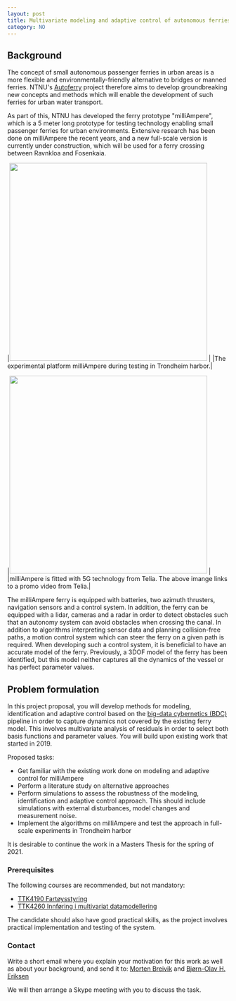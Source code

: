 ```yaml
---
layout: post
title: Multivariate modeling and adaptive control of autonomous ferries
category: NO
---
```


## Background

The concept of small autonomous passenger ferries in urban areas is a more flexible and environmentally-friendly alternative to bridges or manned ferries. NTNU's [Autoferry](https://www.ntnu.edu/autoferry) project therefore aims to develop groundbreaking new concepts and methods which will enable the development of such ferries for urban water transport.

As part of this, NTNU has developed the ferry prototype "milliAmpere", which is a 5 meter long prototype for testing technology enabling small passenger ferries for urban environments. Extensive research has been done on milliAmpere the recent years, and a new full-scale version is currently under construction, which will be used for a ferry crossing between Ravnkloa and Fosenkaia.

|<img src="{{site.url}}/assets/milliampere.jpg" width="450"> |
|The experimental platform milliAmpere during testing in Trondheim harbor.|

|[<img src="https://img.youtube.com/vi/FuWedx0oLX4/0.jpg" width="450">](https://www.youtube.com/watch?v=FuWedx0oLX4) |
|milliAmpere is fitted with 5G technology from Telia. The above imange links to a promo video from Telia.|

The milliAmpere ferry is equipped with batteries, two azimuth thrusters, navigation sensors and a control system. In addition, the ferry can be equipped with a lidar, cameras and a radar in order to detect obstacles such that an autonomy system can avoid obstacles when crossing the canal. In addition to algorithms interpreting sensor data and planning collision-free paths, a motion control system which can steer the ferry on a given path is required. When developing such a control system, it is beneficial to have an accurate model of the ferry. Previously, a 3DOF model of the ferry has been identified, but this model neither captures all the dynamics of the vessel or has perfect parameter values.

## Problem formulation

In this project proposal, you will develop methods for modeling, identification and adaptive control based on the [big-data cybernetics (BDC)](https://www.tekna.no/fag-og-nettverk/IKT/ikt-bloggen/stordata-kybernetikk) pipeline in order to capture dynamics not covered by the existing ferry model. This involves multivariate analysis of residuals in order to select both basis functions and parameter values. You will build upon existing work that started in 2019.

Proposed tasks:

* Get familiar with the existing work done on modeling and adaptive control for milliAmpere
* Perform a literature study on alternative approaches
* Perform simulations to assess the robustness of the modeling, identification and adaptive control approach. This should include simulations with external disturbances, model changes and measurement noise.
* Implement the algorithms on milliAmpere and test the approach in full-scale experiments in Trondheim harbor

It is desirable to continue the work in a Masters Thesis for the spring of 2021.

### Prerequisites

The following courses are recommended, but not mandatory:  

* [TTK4190 Fartøysstyring](https://www.ntnu.no/studier/emner/TTK4190)
* [TTK4260 Innføring i multivariat datamodellering](https://www.ntnu.no/studier/emner/TTK4260)

The candidate should also have good practical skills, as the project involves practical implementation and testing of the system.

### Contact

Write a short email where you explain your motivation for this work as well as about your background, and send it to: [Morten Breivik] and [Bjørn-Olav H. Eriksen]

We will then arrange a Skype meeting with you to discuss the task.

[Morten Breivik]: https://www.ntnu.no/ansatte/morten.breivik
[Bjørn-Olav H. Eriksen]: https://www.ntnu.no/ansatte/bjorn-olav.holtung.eriksen
